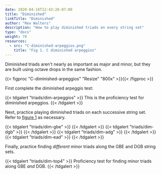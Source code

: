 ```yaml
---
date: 2020-04-16T12:43:28-07:00
title: "Diminished"
linkTitle: "Diminished"
author: "Rex Walters"
description: "How to play diminished triads on every string set"
type: "docs"
weight: 70
resources:
  - src: "C-diminished-arpeggios.png"
    title: "Fig 1. C diminished arpeggios"
---
```


Diminished triads aren't nearly as important as major and minor, but they are built using octave drops in the same fashion.

{{< figproc "C-diminished-arpeggios" "Resize" "800x" >}}{{< /figproc >}}

First complete the diminished arpeggio test:

{{< tdgalert "triads/dim-arpeggios" >}}
This is the proficiency test for diminished arpeggios.
{{< /tdgalert >}}

Next, practice playing diminished triads on each successive string set. Refer to [figure 1](#C-diminished-arpeggios) as necessary.

{{< tdgalert "triads/dim-gbe" >}}
{{< /tdgalert >}}
{{< tdgalert "triads/dim-dgb" >}}
{{< /tdgalert >}}
{{< tdgalert "triads/dim-adg" >}}
{{< /tdgalert >}}
{{< tdgalert "triads/dim-ead" >}}
{{< /tdgalert >}}

Finally, practice finding *different* minor triads along the GBE and DGB string sets.

{{< tdgalert "triads/dim-top4" >}}
Proficiency test for finding minor triads along GBE <em>and</em> DGB.
{{< /tdgalert >}}
